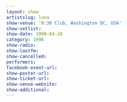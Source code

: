 ```yaml
---
layout: show
artistslug: luna
show-venue: '9:30 Club, Washington DC, USA'
show-setlist: 
show-date: 1998-04-28
category: 1998
show-radio: 
show-lastfm: 
show-cancelled: 
performers: 
facebook-event-url: 
show-poster-url: 
show-ticket-url: 
show-venue-website: 
show-additional: 
---
```


